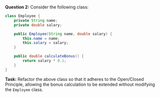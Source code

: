 **Question 2:**
Consider the following class:

```java
class Employee {
    private String name;
    private double salary;

    public Employee(String name, double salary) {
        this.name = name;
        this.salary = salary;
    }

    public double calculateBonus() {
        return salary * 0.1;
    }
}

```

**Task:**
Refactor the above class so that it adheres to the Open/Closed Principle, allowing the bonus calculation to be extended without modifying the `Employee` class.

